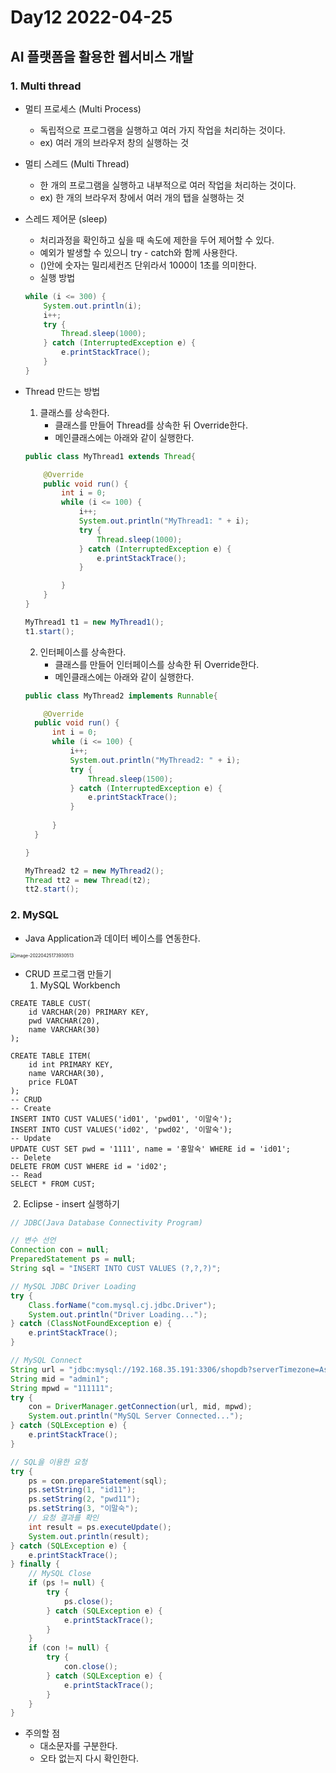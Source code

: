 # Day12 2022-04-25

## AI 플랫폼을 활용한 웹서비스 개발

### 1. Multi thread

- 멀티 프로세스 (Multi Process)

  - 독립적으로 프로그램을 실행하고 여러 가지 작업을 처리하는 것이다.
  - ex) 여러 개의 브라우저 창의 실행하는 것

- 멀티 스레드 (Multi Thread)

  - 한 개의 프로그램을 실행하고 내부적으로 여러 작업을 처리하는 것이다.
  - ex) 한 개의  브라우저 창에서 여러 개의 탭을 실행하는 것

- 스레드 제어문 (sleep)

  - 처리과정을 확인하고 싶을 때 속도에 제한을 두어 제어할 수 있다.
  - 예외가 발생할 수 있으니 try - catch와 함께 사용한다.
  - ()안에 숫자는 밀리세컨즈 단위라서 1000이 1초를 의미한다.
  - 실행 방법

  ```java
  while (i <= 300) {
      System.out.println(i);
      i++;
      try {
          Thread.sleep(1000);
      } catch (InterruptedException e) {
          e.printStackTrace();
      }
  }
  ```

- Thread 만드는 방법

  1. 클래스를 상속한다.
     - 클래스를 만들어 Thread를 상속한 뒤 Override한다.
     - 메인클래스에는 아래와 같이 실행한다.

  ```java
  public class MyThread1 extends Thread{
  
      @Override
      public void run() {
          int i = 0;
          while (i <= 100) {
              i++;
              System.out.println("MyThread1: " + i);
              try {
                  Thread.sleep(1000);
              } catch (InterruptedException e) {
                  e.printStackTrace();
              }
  
          }
      }
  }
  ```

  ```java
  MyThread1 t1 = new MyThread1();
  t1.start();
  ```

  2. 인터페이스를 상속한다.
     - 클래스를 만들어 인터페이스를 상속한 뒤 Override한다.
     - 메인클래스에는 아래와 같이 실행한다.

  ```java
  public class MyThread2 implements Runnable{
  
      @Override
  	public void run() {
  		int i = 0;
  		while (i <= 100) {
  			i++;
  			System.out.println("MyThread2: " + i);
  			try {
  				Thread.sleep(1500);
  			} catch (InterruptedException e) {
  				e.printStackTrace();
  			}
  			
  		}
  	}
  
  }
  ```

  ```java
  MyThread2 t2 = new MyThread2();
  Thread tt2 = new Thread(t2);
  tt2.start();
  ```

### 2. MySQL

- Java Application과 데이터 베이스를 연동한다.

<img src="C:\Users\hasun\AppData\Roaming\Typora\typora-user-images\image-20220425173930513.png" alt="image-20220425173930513" style="zoom:50%;" />

- CRUD 프로그램 만들기
  1. MySQL Workbench

```MySql
CREATE TABLE CUST(
	id VARCHAR(20) PRIMARY KEY,
    pwd VARCHAR(20),
    name VARCHAR(30)
);

CREATE TABLE ITEM(
	id int PRIMARY KEY,
    name VARCHAR(30),
    price FLOAT
);
-- CRUD
-- Create
INSERT INTO CUST VALUES('id01', 'pwd01', '이말숙');
INSERT INTO CUST VALUES('id02', 'pwd02', '이말숙');
-- Update
UPDATE CUST SET pwd = '1111', name = '홍말숙' WHERE id = 'id01';
-- Delete
DELETE FROM CUST WHERE id = 'id02';
-- Read
SELECT * FROM CUST;
```

​		2. Eclipse - insert 실행하기

```java
// JDBC(Java Database Connectivity Program)

// 변수 선언
Connection con = null;
PreparedStatement ps = null;
String sql = "INSERT INTO CUST VALUES (?,?,?)";

// MySQL JDBC Driver Loading
try {
    Class.forName("com.mysql.cj.jdbc.Driver");
    System.out.println("Driver Loading...");
} catch (ClassNotFoundException e) {
    e.printStackTrace();
}

// MySQL Connect
String url = "jdbc:mysql://192.168.35.191:3306/shopdb?serverTimezone=Asia/Seoul";	// 127.0.0.1 ->
String mid = "admin1";
String mpwd = "111111";
try {
    con = DriverManager.getConnection(url, mid, mpwd);
    System.out.println("MySQL Server Connected...");
} catch (SQLException e) {
    e.printStackTrace();
}

// SQL을 이용한 요청
try {
    ps = con.prepareStatement(sql);
    ps.setString(1, "id11");
    ps.setString(2, "pwd11");
    ps.setString(3, "이말숙");
    // 요청 결과를 확인
    int result = ps.executeUpdate();
    System.out.println(result);
} catch (SQLException e) {
    e.printStackTrace();
} finally {
    // MySQL Close
    if (ps != null) {
        try {
            ps.close();
        } catch (SQLException e) {
            e.printStackTrace();
        }
    }
    if (con != null) {
        try {
            con.close();
        } catch (SQLException e) {
            e.printStackTrace();
        }
    }
}
```

- 주의할 점
  - 대소문자를 구분한다.
  - 오타 없는지 다시 확인한다.